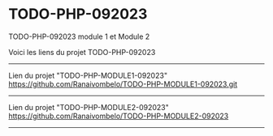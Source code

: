 # TODO-PHP-092023
TODO-PHP-092023 module 1 et Module 2


Voici les liens du projet TODO-PHP-092023
*******************************************************
Lien du projet "TODO-PHP-MODULE1-092023"
https://github.com/Ranaivombelo/TODO-PHP-MODULE1-092023.git
*******************************************************
Lien du projet "TODO-PHP-MODULE2-092023"
https://github.com/Ranaivombelo/TODO-PHP-MODULE2-092023
*******************************************************
